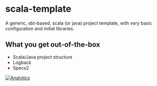 # scala-template

A generic, sbt-based, scala (or java) project template, with *very* basic configuration and initial libraries.

## What you get out-of-the-box

* Scala/Java project structure
* Logback
* Specs2

[![Analytics](https://ga-beacon.appspot.com/UA-29484955-3/scala-template/readme?pixel)](https://github.com/igrigorik/ga-beacon)
